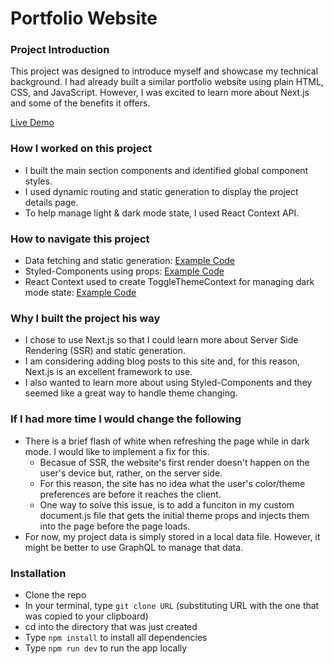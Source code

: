 # Portfolio Website 

### Project Introduction
This project was designed to introduce myself and showcase my technical background. I had already built a similar portfolio website using plain HTML, CSS, and JavaScript. However, I was excited to learn more about Next.js and some of the benefits it offers.

[Live Demo](https://markjager.dev/)

### How I worked on this project
* I built the main section components and identified global component styles.
* I used dynamic routing and static generation to display the project details page.
* To help manage light & dark mode state, I used React Context API. 

### How to navigate this project
* Data fetching and static generation: [Example Code](https://github.com/markjager13/next-portfolio/blob/f4f0a6aa785ba497f6286cfaa8c47abc59ccb852/src/pages/project/%5Bpid%5D.js#L77)
* Styled-Components using props: [Example Code](https://github.com/markjager13/next-portfolio/blob/f4f0a6aa785ba497f6286cfaa8c47abc59ccb852/src/components/Projects/Projects.styled.js#L1)
* React Context used to create ToggleThemeContext for managing dark mode state: [Example Code](https://github.com/markjager13/next-portfolio/blob/f4f0a6aa785ba497f6286cfaa8c47abc59ccb852/src/context/ToggleThemeContext.js#L3)

### Why I built the project his way
* I chose to use Next.js so that I could learn more about Server Side Rendering (SSR) and static generation.
* I am considering adding blog posts to this site and, for this reason, Next.js is an excellent framework to use. 
* I also wanted to learn more about using Styled-Components and they seemed like a great way to handle theme changing. 

### If I had more time I would change the following
* There is a brief flash of white when refreshing the page while in dark mode. I would like to implement a fix for this.
  * Becasue of SSR, the website's first render doesn't happen on the user's device but, rather, on the server side. 
  * For this reason, the site has no idea what the user's color/theme preferences are before it reaches the client.
  * One way to solve this issue, is to add a funciton in my custom document.js file that gets the initial theme props and injects them into the page before the page loads.
* For now, my project data is simply stored in a local data file. However, it might be better to use GraphQL to manage that data.  

### Installation
* Clone the repo
* In your terminal, type `git clone URL` (substituting URL with the one that was copied to your clipboard)
* cd into the directory that was just created
* Type `npm install` to install all dependencies
* Type `npm run dev` to run the app locally

